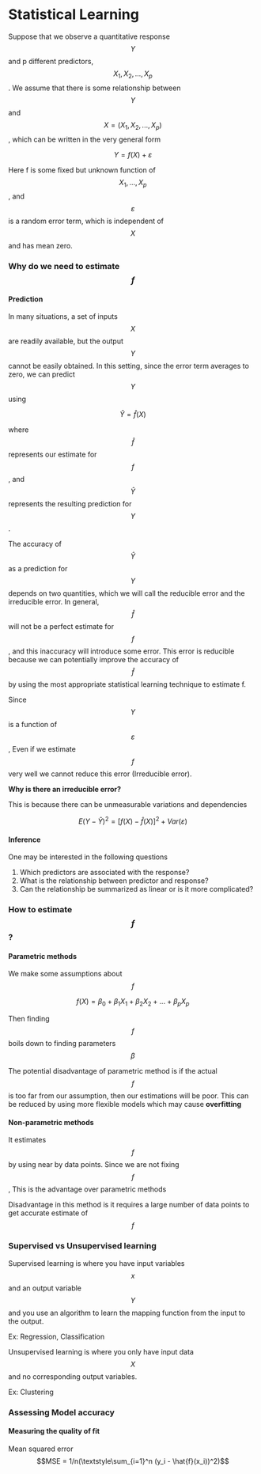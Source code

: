 # Statistical Learning

Suppose that we observe a quantitative response $$Y$$ and p different predictors, $$X_1, X_2, . . . , X_p$$. We assume that there is some relationship between $$Y$$ and $$X = (X_1,X_2,...,X_p)$$, which can be written in the very general form

$$Y =f(X)+\varepsilon$$

Here f is some fixed but unknown function of $$X_1, . . . , X_p$$, and $$\varepsilon$$ is a random error term, which is independent of $$X$$ and has mean zero. 

### Why do we need to estimate $$f$$

#### Prediction

In many situations, a set of inputs $$X$$ are readily available, but the output $$Y$$ cannot be easily obtained. In this setting, since the error term averages to zero, we can predict $$Y$$ using

$$\hat{Y} = \hat{f}(X)$$

where $$\hat{f}$$ represents our estimate for $$f$$, and $$\hat{Y}$$ represents the resulting prediction for $$Y$$.

The accuracy of $$\hat{Y}$$ as a prediction for $$Y$$ depends on two quantities, which we will call the reducible error and the irreducible error. In general, $$\hat{f}$$ will not be a perfect estimate for $$f$$, and this inaccuracy will introduce some error. This error is reducible because we can potentially improve the accuracy of $$\hat{f}$$ by using the most appropriate statistical learning technique to estimate f.

Since $$Y$$ is a function of $$\varepsilon$$, Even if we estimate $$f$$ very well we cannot reduce this error (Irreducible error). 

**Why is there an irreducible error?**

This is because there can be unmeasurable variations and dependencies

$$ E(Y-\hat{Y})^2 = [f(X)-\hat{f}(X)]^2 + Var(\varepsilon)$$

#### Inference

One may be interested in the following questions

1. Which predictors are associated with the response?
2. What is the relationship between predictor and response?
3. Can the relationship be summarized as linear or is it more complicated?

### How to estimate $$f$$?

#### Parametric methods

We make some assumptions about $$f$$

$$f(X) = \beta_0 +\beta_1X_1 +\beta_2X_2 +...+\beta_pX_p$$

Then finding $$f$$ boils down to finding parameters $$\beta$$

The potential disadvantage of parametric method is if the actual $$f$$ is too far from our assumption, then our estimations will be poor. This can be reduced by using more flexible models which may cause **overfitting**

#### Non-parametric methods

It estimates $$f$$ by using near by data points. Since we are not fixing $$f$$, This is the advantage over parametric methods

Disadvantage in this method is it requires a large number of data points to get accurate estimate of $$f$$


### Supervised vs Unsupervised learning

Supervised learning is where you have input variables $$x$$ and an output variable $$Y$$ and you use an algorithm to learn the mapping function from the input to the output.

Ex: Regression, Classification

Unsupervised learning is where you only have input data $$X$$ and no corresponding output variables.

Ex: Clustering

### Assessing Model accuracy

#### Measuring the quality of fit

Mean squared error $$MSE = 1/n(\textstyle\sum_{i=1}^n (y_i - \hat{f}(x_i))^2)$$

